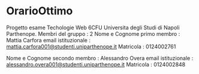 # OrarioOttimo
Progetto esame Techologie Web 6CFU Universita degli Studi di Napoli Parthenope.
Membri del gruppo : 2
Nome e Cognome primo membro : Mattia Carfora
email istituzionale : mattia.carfora001@studenti.uniparthenope.it
Matricola : 0124002761

Nome e Cognome secondo membro : Alessandro Overa
email istituzionale : alessandro.overa001@studenti.uniparthenope.it
Matricola : 0124002848

